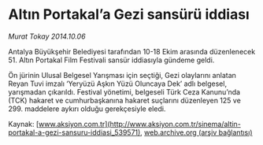 # Altın Portakal’a Gezi sansürü iddiası

*Murat Tokay 2014.10.06*

<div class="pNewsDetailMainContent ctx_content" itemprop="articleBody">
 <p>
  Antalya Büyükşehir Belediyesi tarafından 10-18 Ekim arasında düzenlenecek 51. Altın Portakal Film Festivali sansür iddiasıyla gündeme geldi.
 </p>
 <p>
  Ön jürinin Ulusal Belgesel Yarışması için seçtiği, Gezi olaylarını anlatan Reyan Tuvi imzalı ‘Yeryüzü Aşkın Yüzü Oluncaya Dek’ adlı belgesel, yarışmadan çıkarıldı. Festival yönetimi, belgeseli Türk Ceza Kanunu’nda (TCK) hakaret ve cumhurbaşkanına hakaret suçlarını düzenleyen 125 ve 299. maddelere aykırı olduğu gerekçesiyle eledi.
 </p>
</div>


Kaynak: [www.aksiyon.com.tr](http://www.aksiyon.com.tr/sinema/altin-portakal-a-gezi-sansuru-iddiasi_539571), [web.archive.org (arşiv bağlantısı)](http://web.archive.org/web/20151214163811/http://www.aksiyon.com.tr/sinema/altin-portakal-a-gezi-sansuru-iddiasi_539571)
